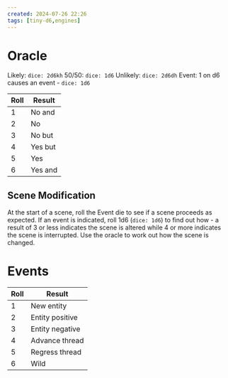 ```yaml
---
created: 2024-07-26 22:26
tags: [tiny-d6,engines]
---
```

# Oracle

Likely: `dice: 2d6kh`
50/50: `dice: 1d6`
Unlikely: `dice: 2d6dh`
Event: 1 on d6 causes an event - `dice: 1d6`

| Roll | Result  |
| ---- | ------- |
| 1    | No and  |
| 2    | No      |
| 3    | No but  |
| 4    | Yes but |
| 5    | Yes     |
| 6    | Yes and |

## Scene Modification

At the start of a scene, roll the Event die to see if a scene proceeds as expected. If an event is indicated, roll 1d6 (`dice: 1d6`) to find out how - a result of 3 or less indicates the scene is altered while 4 or more indicates the scene is interrupted. Use the oracle to work out how the scene is changed.

# Events

| Roll | Result          |
| ---- | --------------- |
| 1    | New entity      |
| 2    | Entity positive |
| 3    | Entity negative |
| 4    | Advance thread  |
| 5    | Regress thread  |
| 6    | Wild            |
